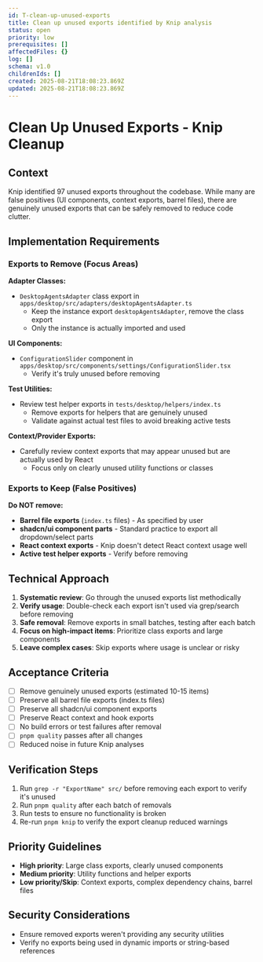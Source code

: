 ```yaml
---
id: T-clean-up-unused-exports
title: Clean up unused exports identified by Knip analysis
status: open
priority: low
prerequisites: []
affectedFiles: {}
log: []
schema: v1.0
childrenIds: []
created: 2025-08-21T18:08:23.869Z
updated: 2025-08-21T18:08:23.869Z
---
```


# Clean Up Unused Exports - Knip Cleanup

## Context

Knip identified 97 unused exports throughout the codebase. While many are false positives (UI components, context exports, barrel files), there are genuinely unused exports that can be safely removed to reduce code clutter.

## Implementation Requirements

### Exports to Remove (Focus Areas)

**Adapter Classes:**

- `DesktopAgentsAdapter` class export in `apps/desktop/src/adapters/desktopAgentsAdapter.ts`
  - Keep the instance export `desktopAgentsAdapter`, remove the class export
  - Only the instance is actually imported and used

**UI Components:**

- `ConfigurationSlider` component in `apps/desktop/src/components/settings/ConfigurationSlider.tsx`
  - Verify it's truly unused before removing

**Test Utilities:**

- Review test helper exports in `tests/desktop/helpers/index.ts`
  - Remove exports for helpers that are genuinely unused
  - Validate against actual test files to avoid breaking active tests

**Context/Provider Exports:**

- Carefully review context exports that may appear unused but are actually used by React
  - Focus only on clearly unused utility functions or classes

### Exports to Keep (False Positives)

**Do NOT remove:**

- **Barrel file exports** (`index.ts` files) - As specified by user
- **shadcn/ui component parts** - Standard practice to export all dropdown/select parts
- **React context exports** - Knip doesn't detect React context usage well
- **Active test helper exports** - Verify before removing

## Technical Approach

1. **Systematic review**: Go through the unused exports list methodically
2. **Verify usage**: Double-check each export isn't used via grep/search before removing
3. **Safe removal**: Remove exports in small batches, testing after each batch
4. **Focus on high-impact items**: Prioritize class exports and large components
5. **Leave complex cases**: Skip exports where usage is unclear or risky

## Acceptance Criteria

- [ ] Remove genuinely unused exports (estimated 10-15 items)
- [ ] Preserve all barrel file exports (index.ts files)
- [ ] Preserve all shadcn/ui component exports
- [ ] Preserve React context and hook exports
- [ ] No build errors or test failures after removal
- [ ] `pnpm quality` passes after all changes
- [ ] Reduced noise in future Knip analyses

## Verification Steps

1. Run `grep -r "ExportName" src/` before removing each export to verify it's unused
2. Run `pnpm quality` after each batch of removals
3. Run tests to ensure no functionality is broken
4. Re-run `pnpm knip` to verify the export cleanup reduced warnings

## Priority Guidelines

- **High priority**: Large class exports, clearly unused components
- **Medium priority**: Utility functions and helper exports
- **Low priority/Skip**: Context exports, complex dependency chains, barrel files

## Security Considerations

- Ensure removed exports weren't providing any security utilities
- Verify no exports being used in dynamic imports or string-based references
